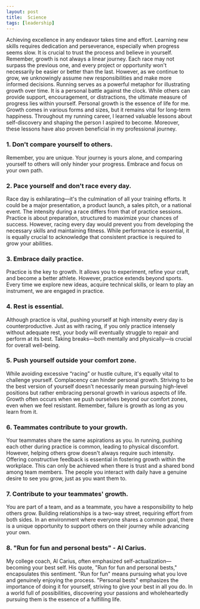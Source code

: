 ```yaml
---
layout: post
title:  Science
tags: [leadership]
---
```


Achieving excellence in any endeavor takes time and effort. Learning new skills requires dedication and perseverance, especially when progress seems slow. It is crucial to trust the process and believe in yourself. Remember, growth is not always a linear journey. Each race may not surpass the previous one, and every project or opportunity won't necessarily be easier or better than the last. However, as we continue to grow, we unknowingly assume new responsibilities and make more informed decisions. Running serves as a powerful metaphor for illustrating growth over time. It is a personal battle against the clock. While others can provide support, encouragement, or distractions, the ultimate measure of progress lies within yourself. Personal growth is the essence of life for me. Growth comes in various forms and sizes, but it remains vital for long-term happiness. Throughout my running career, I learned valuable lessons about self-discovery and shaping the person I aspired to become. Moreover, these lessons have also proven beneficial in my professional journey.

### 1. Don't compare yourself to others.
Remember, you are unique. Your journey is yours alone, and comparing yourself to others will only hinder your progress. Embrace and focus on your own path.
### 2. Pace yourself and don't race every day.
Race day is exhilarating—it's the culmination of all your training efforts. It could be a major presentation, a product launch, a sales pitch, or a national event. The intensity during a race differs from that of practice sessions. Practice is about preparation, structured to maximize your chances of success. However, racing every day would prevent you from developing the necessary skills and maintaining fitness. While performance is essential, it is equally crucial to acknowledge that consistent practice is required to grow your abilities.
### 3. Embrace daily practice.
Practice is the key to growth. It allows you to experiment, refine your craft, and become a better athlete. However, practice extends beyond sports. Every time we explore new ideas, acquire technical skills, or learn to play an instrument, we are engaged in practice. 
### 4. Rest is essential.
Although practice is vital, pushing yourself at high intensity every day is counterproductive. Just as with racing, if you only practice intensely without adequate rest, your body will eventually struggle to repair and perform at its best. Taking breaks—both mentally and physically—is crucial for overall well-being.
### 5. Push yourself outside your comfort zone.
While avoiding excessive “racing” or hustle culture, it's equally vital to challenge yourself. Complacency can hinder personal growth. Striving to be the best version of yourself doesn't necessarily mean pursuing high-level positions but rather embracing personal growth in various aspects of life. Growth often occurs when we push ourselves beyond our comfort zones, even when we feel resistant. Remember, failure is growth as long as you learn from it.
### 6. Teammates contribute to your growth.
Your teammates share the same aspirations as you. In running, pushing each other during practice is common, leading to physical discomfort. However, helping others grow doesn't always require such intensity. Offering constructive feedback is essential in fostering growth within the workplace. This can only be achieved when there is trust and a shared bond among team members. The people you interact with daily have a genuine desire to see you grow, just as you want them to.
### 7. Contribute to your teammates' growth.
You are part of a team, and as a teammate, you have a responsibility to help others grow. Building relationships is a two-way street, requiring effort from both sides. In an environment where everyone shares a common goal, there is a unique opportunity to support others on their journey while advancing your own.
### 8. "Run for fun and personal bests" - Al Carius.
My college coach, Al Carius, often emphasized self-actualization—becoming your best self. His quote, "Run for fun and personal bests," encapsulates this sentiment. "Run for fun" means pursuing what you love and genuinely enjoying the process. "Personal bests" emphasizes the importance of doing it for yourself, striving to give your best in all you do. In a world full of possibilities, discovering your passions and wholeheartedly pursuing them is the essence of a fulfilling life.
